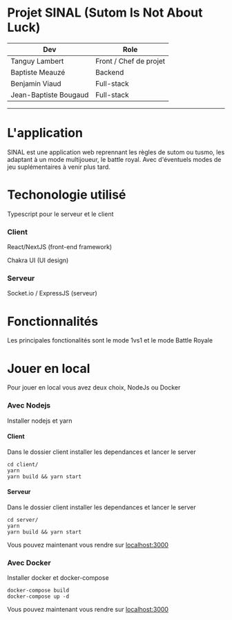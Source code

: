 # Projet SINAL (Sutom Is Not About Luck)

| Dev                   | Role                   |
| --------------------- | ---------------------- |
| Tanguy Lambert        | Front / Chef de projet |
| Baptiste Meauzé       | Backend                |
| Benjamin Viaud        | Full-stack             |
| Jean-Baptiste Bougaud | Full-stack             |

---

# L'application

SINAL est une application web reprennant les règles de sutom ou tusmo, les adaptant à un mode multijoueur, le battle royal.
Avec d'éventuels modes de jeu suplémentaires à venir plus tard.

# Techonologie utilisé

Typescript pour le serveur et le client

### Client

React/NextJS (front-end framework)

Chakra UI (UI design)

### Serveur

Socket.io / ExpressJS (serveur)


# Fonctionnalités

Les principales fonctionalités sont le mode 1vs1 et le mode Battle Royale

# Jouer en local

Pour jouer en local vous avez deux choix, NodeJs ou Docker

### Avec Nodejs

Installer nodejs et yarn

#### Client

Dans le dossier client installer les dependances et lancer le server

```
cd client/
yarn
yarn build && yarn start
```

#### Serveur

Dans le dossier client installer les dependances et lancer le server

```
cd server/
yarn
yarn build && yarn start
```

Vous pouvez maintenant vous rendre sur [localhost:3000](http://localhost:3000)

### Avec Docker

Installer docker et docker-compose

```
docker-compose build
docker-compose up -d
```

Vous pouvez maintenant vous rendre sur [localhost:3000](http://localhost:3000)

